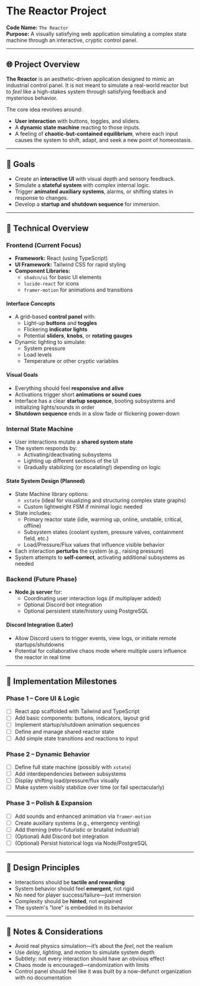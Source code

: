 # The Reactor Project

**Code Name:** `The Reactor`  
**Purpose:** A visually satisfying web application simulating a complex state machine through an interactive, cryptic control panel.

---

## 🌐 Project Overview

**The Reactor** is an aesthetic-driven application designed to mimic an industrial control panel. It is not meant to simulate a real-world reactor but to *feel* like a high-stakes system through satisfying feedback and mysterious behavior.

The core idea revolves around:
- **User interaction** with buttons, toggles, and sliders.
- A **dynamic state machine** reacting to those inputs.
- A feeling of **chaotic-but-contained equilibrium**, where each input causes the system to shift, adapt, and seek a new point of homeostasis.

---

## 🧠 Goals

- Create an **interactive UI** with visual depth and sensory feedback.
- Simulate a **stateful system** with complex internal logic.
- Trigger **animated auxiliary systems**, alarms, or shifting states in response to changes.
- Develop a **startup and shutdown sequence** for immersion.

---

## 🔧 Technical Overview

### Frontend (Current Focus)

- **Framework:** React (using TypeScript)
- **UI Framework:** Tailwind CSS for rapid styling
- **Component Libraries:**
  - `shadcn/ui` for basic UI elements
  - `lucide-react` for icons
  - `framer-motion` for animations and transitions

#### Interface Concepts

- A grid-based **control panel** with:
  - Light-up **buttons** and **toggles**
  - Flickering **indicator lights**
  - Potential **sliders**, **knobs**, or **rotating gauges**
- Dynamic lighting to simulate:
  - System pressure
  - Load levels
  - Temperature or other cryptic variables

#### Visual Goals

- Everything should feel **responsive and alive**
- Activations trigger short **animations or sound cues**
- Interface has a clear **startup sequence**, booting subsystems and initializing lights/sounds in order
- **Shutdown sequence** ends in a slow fade or flickering power-down

### Internal State Machine

- User interactions mutate a **shared system state**
- The system responds by:
  - Activating/deactivating subsystems
  - Lighting up different sections of the UI
  - Gradually stabilizing (or escalating!) depending on logic

#### State System Design (Planned)

- State Machine library options:
  - `xstate` (ideal for visualizing and structuring complex state graphs)
  - Custom lightweight FSM if minimal logic needed
- State includes:
  - Primary reactor state (idle, warming up, online, unstable, critical, offline)
  - Subsystem states (coolant system, pressure valves, containment field, etc.)
  - Load/Pressure/Flux values that influence visible behavior
- Each interaction **perturbs** the system (e.g., raising pressure)
- System attempts to **self-correct**, activating additional subsystems as needed

### Backend (Future Phase)

- **Node.js server** for:
  - Coordinating user interaction logs (if multiplayer added)
  - Optional Discord bot integration
  - Optional persistent state/history using PostgreSQL

#### Discord Integration (Later)

- Allow Discord users to trigger events, view logs, or initiate remote startups/shutdowns
- Potential for collaborative chaos mode where multiple users influence the reactor in real time

---

## 🎯 Implementation Milestones

### Phase 1 – Core UI & Logic

- [ ] React app scaffolded with Tailwind and TypeScript
- [ ] Add basic components: buttons, indicators, layout grid
- [ ] Implement startup/shutdown animation sequences
- [ ] Define and manage shared reactor state
- [ ] Add simple state transitions and reactions to input

### Phase 2 – Dynamic Behavior

- [ ] Define full state machine (possibly with `xstate`)
- [ ] Add interdependencies between subsystems
- [ ] Display shifting load/pressure/flux visually
- [ ] Make system visibly stabilize over time (or fail spectacularly)

### Phase 3 – Polish & Expansion

- [ ] Add sounds and enhanced animation via `framer-motion`
- [ ] Create auxiliary systems (e.g., emergency venting)
- [ ] Add theming (retro-futuristic or brutalist industrial)
- [ ] (Optional) Add Discord bot integration
- [ ] (Optional) Persist historical logs via Node/PostgreSQL

---

## 🧠 Design Principles

- Interactions should be **tactile and rewarding**
- System behavior should feel **emergent**, not rigid
- No need for player success/failure—just immersion
- Complexity should be **hinted**, not explained
- The system's "lore" is embedded in its behavior

---

## 📝 Notes & Considerations

- Avoid real physics simulation—it’s about the *feel*, not the realism
- Use *delay*, *lighting*, and *motion* to simulate system depth
- Subtlety: not every interaction should have an obvious effect
- Chaos mode is encouraged—randomization with limits
- Control panel should feel like it was built by a now-defunct organization with no documentation

